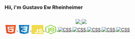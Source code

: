 ### Hii, i'm Gustavo Ew Rheinheimer

##
<div align="center">
  <a href="https://github.com/GustavoE05">
   <a href="https://github-readme-stats.vercel.app/api/pin/?username=GustavoE05&repo=github-readme-stats&theme=midnight-purple">
  <img height="180em" src="https://github-readme-stats.vercel.app/api?username=GustavoE05&show_icons=true&theme=midnight-purple"/>
  <img height="180em" src="https://github-readme-stats.vercel.app/api/top-langs/?username=GustavoE05&layout=compact&langs_count=7&theme=midnight-purple"/>
</div>
     

<div style="align: center">
    <img style="vertical-align: middle;" alt="Rafa-HTML" height="30" width="40" src="https://raw.githubusercontent.com/devicons/devicon/master/icons/html5/html5-original.svg">
    <img style="vertical-align: middle;" alt="Rafa-CSS" height="30" width="40" src="https://raw.githubusercontent.com/devicons/devicon/master/icons/css3/css3-original.svg">
    <img style="vertical-align: middle;" alt="Rafa-Js" height="30" width="40" src="https://raw.githubusercontent.com/devicons/devicon/master/icons/javascript/javascript-plain.svg">
    <img style="vertical-align: middle;" alt="Rafa-Js" height="30" width="40" src="https://raw.githubusercontent.com/devicons/devicon/master/icons/nodejs/nodejs-original.svg">
    <img style="vertical-align: middle;" alt="CSS" height="40" width="50" 
    <img style="vertical-align: middle;" alt="CSS" height="30" width="40" src="https://cdn.jsdelivr.net/gh/devicons/devicon/icons/mysql/mysql-original.svg" />
    <img style="vertical-align: middle;" alt="CSS" height="30" width="40" src="https://cdn.jsdelivr.net/gh/devicons/devicon/icons/figma/figma-original.svg" />
    <img style="vertical-align: middle;" alt="CSS" height="30" width="40" src="https://cdn.jsdelivr.net/gh/devicons/devicon/icons/bootstrap/bootstrap-original.svg" />
    <img style="vertical-align: middle;" alt="CSS" height="30" width="40" src="https://cdn.jsdelivr.net/gh/devicons/devicon/icons/ruby/ruby-original.svg" />
    <img style="vertical-align: middle;" alt="CSS" height="35" width="50" src="https://cdn.jsdelivr.net/gh/devicons/devicon/icons/rails/rails-plain-wordmark.svg" />

</div>

  ##
